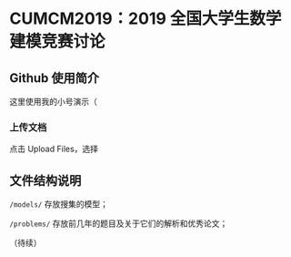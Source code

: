 # CUMCM2019：2019 全国大学生数学建模竞赛讨论
## Github 使用简介

这里使用我的小号演示（

### 上传文档

点击 Upload Files，选择

## 文件结构说明

`/models/` 存放搜集的模型；

`/problems/` 存放前几年的题目及关于它们的解析和优秀论文；

（待续）

